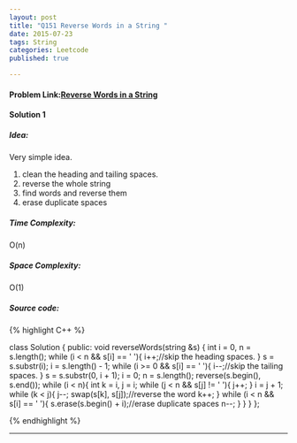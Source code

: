 ```yaml
---
layout: post
title: "Q151 Reverse Words in a String "
date: 2015-07-23
tags: String 
categories: Leetcode
published: true

---
```

#### Problem Link:[Reverse Words in a String ](https://leetcode.com/problems/reverse-words-in-a-string/) 

#### Solution 1 

##### Idea:

Very simple idea. 

1. clean the heading and tailing spaces.
2. reverse the whole string
3. find words and reverse them
4. erase duplicate spaces
   
##### Time Complexity:

O(n)

##### Space Complexity:

O(1)

##### Source code:
{% highlight C++ %}

class Solution {
public:
    void reverseWords(string &s) {
        int i = 0, n = s.length();
        while (i < n && s[i] == ' '){
            i++;//skip the heading spaces.
        }
        s = s.substr(i);
        i = s.length() - 1;
        while (i >= 0 && s[i] == ' '){
            i--;//skip the tailing spaces.
        }
        s = s.substr(0, i + 1);
        i = 0;
        n = s.length();
        reverse(s.begin(), s.end());
        while (i < n){
            int k = i, j = i;
            while (j < n && s[j] != ' '){
                j++;
            }
            i = j + 1;
            while (k < j){
                j--;
                swap(s[k], s[j]);//reverse the word
                k++;
            }
            while (i < n && s[i] == ' '){
                s.erase(s.begin() + i);//erase duplicate spaces
                n--;
            }
        }
    }
};

{% endhighlight %}

---


